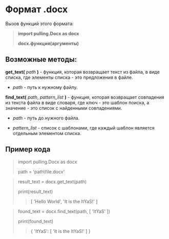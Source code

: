 # Формат .docx
Вызов функций этого формата:

> **import pulling.Docx as docx**
>
> **docx.функция(аргументы)**
## Возможные методы:
**get_text(** *path* **)** - функция, которая возвращает текст из файла, в виде списка, где элементы списка - это предложения в файле.

 - *path* - путь к нужному файлу.


**find_text(** *path*, *pattern_list* **)** - функция, которая возвращает совпадения из текста файла в виде словаря, где ключ - это шаблон поиска, а значение - это список с найденными совпадениями.

 - *path* - путь до нужного файла.

 - *pattern_list* - список с шаблонами, где каждый шаблон является отдельным элементом списка.
## Пример кода
> import pulling.Docx as docx
> 
> path = 'path\\file.docx'

> result_text = docx.get_text(path)
> 
> print(result_text)
>> [ 'Hello World', 'It is the ItYaS!' ]

> found_text = docx.find_text(path, [ 'ItYaS' ])
> 
> print(found_text)
>> { 'ItYaS': [ 'It is the ItYaS!' ] }